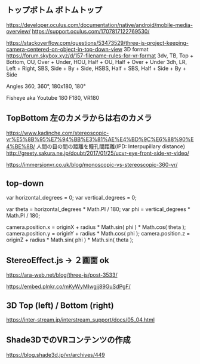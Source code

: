 ## トップボトム	ボトムトップ 
https://developer.oculus.com/documentation/native/android/mobile-media-overview/
https://support.oculus.com/1707817122769530/

https://stackoverflow.com/questions/53473529/three-js-project-keeping-camera-centered-on-object-in-top-down-view
3D format https://forum.skybox.xyz/d/157-filename-rules-for-vr-format
3dv, TB, Top + Bottom, OU, Over + Under, HOU, Half + OU, Half + Over + Under
3dh, LR, Left + Right, SBS, Side + By + Side, HSBS, Half + SBS, Half + Side + By + Side

Angles
360, 360°, 180x180, 180°

Fisheye aka Youtube 180
F180, VR180

## TopBottom 左のカメラからは右のカメラ
https://www.kadinche.com/stereoscopic-vr%E5%8B%95%E7%94%BB%E3%81%AE%E4%BD%9C%E6%88%90%E4%BE%8B/
人間の目の間の距離を瞳孔間距離(IPD: Interpupillary distance)
http://greety.sakura.ne.jp/doubt/2017/01/25/ucvr-eye-front-side-vr-video/


https://immersionvr.co.uk/blog/monoscopic-vs-stereoscopic-360-vr/

## top-down

var horizontal_degrees = 0;
var vertical_degrees = 0;

var theta = horizontal_degrees * Math.PI / 180;
var phi = vertical_degrees * Math.PI / 180;

camera.position.x = originX + radius * Math.sin( phi ) * Math.cos( theta );
camera.position.y = originY + radius * Math.cos( phi );
camera.position.z = originZ + radius * Math.sin( phi ) * Math.sin( theta );


## StereoEffect.js → ２画面 ok
https://ara-web.net/blog/three-js/post-3533/


https://embed.plnkr.co/mKyWyMIwgjj89GuSdPgF/

## 3D Top (left) / Bottom (right)
https://inter-stream.jp/interstream_support/docs/05_04.html


## Shade3DでのVRコンテンツの作成
https://blog.shade3d.jp/vr/archives/449
